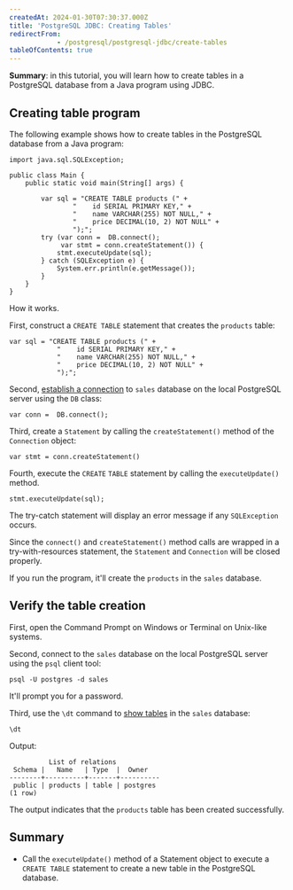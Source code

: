 ```yaml
---
createdAt: 2024-01-30T07:30:37.000Z
title: 'PostgreSQL JDBC: Creating Tables'
redirectFrom: 
            - /postgresql/postgresql-jdbc/create-tables
tableOfContents: true
---
```


**Summary**: in this tutorial, you will learn how to create tables in a PostgreSQL database from a Java program using JDBC.

## Creating table program

The following example shows how to create tables in the PostgreSQL database from a Java program:

```
import java.sql.SQLException;

public class Main {
    public static void main(String[] args) {

        var sql = "CREATE TABLE products (" +
                "    id SERIAL PRIMARY KEY," +
                "    name VARCHAR(255) NOT NULL," +
                "    price DECIMAL(10, 2) NOT NULL" +
                ");";
        try (var conn =  DB.connect();
             var stmt = conn.createStatement()) {
            stmt.executeUpdate(sql);
        } catch (SQLException e) {
            System.err.println(e.getMessage());
        }
    }
}
```

How it works.

First, construct a `CREATE TABLE` statement that creates the `products` table:

```
var sql = "CREATE TABLE products (" +
            "    id SERIAL PRIMARY KEY," +
            "    name VARCHAR(255) NOT NULL," +
            "    price DECIMAL(10, 2) NOT NULL" +
            ");";
```

Second, [establish a connection](/postgresql/postgresql-jdbc/connecting-to-postgresql-database) to `sales` database on the local PostgreSQL server using the `DB` class:

```
var conn =  DB.connect();
```

Third, create a `Statement` by calling the `createStatement()` method of the `Connection` object:

```
var stmt = conn.createStatement()
```

Fourth, execute the `CREATE` `TABLE` statement by calling the `executeUpdate()` method.

```
stmt.executeUpdate(sql);
```

The try-catch statement will display an error message if any `SQLException` occurs.

Since the `connect()` and `createStatement()` method calls are wrapped in a try-with-resources statement, the `Statement` and `Connection` will be closed properly.

If you run the program, it'll create the `products` in the `sales` database.

## Verify the table creation

First, open the Command Prompt on Windows or Terminal on Unix-like systems.

Second, connect to the `sales` database on the local PostgreSQL server using the `psql` client tool:

```
psql -U postgres -d sales
```

It'll prompt you for a password.

Third, use the `\dt` command to [show tables](/postgresql/postgresql-administration/postgresql-show-tables) in the `sales` database:

```
\dt
```

Output:

```
          List of relations
 Schema |   Name   | Type  |  Owner
--------+----------+-------+----------
 public | products | table | postgres
(1 row)
```

The output indicates that the `products` table has been created successfully.

## Summary

- Call the `executeUpdate()` method of a Statement object to execute a `CREATE TABLE` statement to create a new table in the PostgreSQL database.
